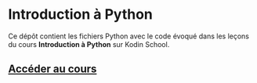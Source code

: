 # Introduction à Python
Ce dépôt contient les fichiers Python avec le code évoqué dans les leçons du cours __Introduction à Python__ sur Kodin School.

## [Accéder au cours](https://kodin-school.feldrise.com/forum/forum/introduction-a-python)
